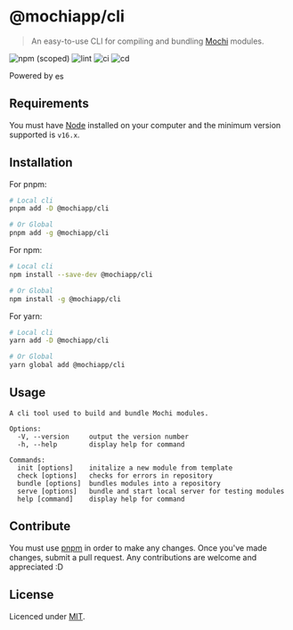 # @mochiapp/cli
> An easy-to-use CLI for compiling and bundling [Mochi](https://github.com/Mochi-Team/mochi) modules.

![npm (scoped)](https://img.shields.io/npm/v/%40mochiapp/cli)
![lint](https://github.com/Mochi-Team/cli/actions/workflows/lint.yml/badge.svg)
![ci](https://github.com/Mochi-Team/cli/actions/workflows/ci.yml/badge.svg)
![cd](https://github.com/Mochi-Team/cli/actions/workflows/cd.yml/badge.svg)

Powered by <a href="https://github.com/evanw/esbuild"><img style="height: 1rem; vertical-align: text-bottom;" src="https://esbuild.github.io/favicon.svg" alt="esbuild logo"/></a>

## Requirements
You must have [Node](https://nodejs.org) installed on your computer and the minimum version supported is `v16.x`.

## Installation

For pnpm:
```bash
# Local cli
pnpm add -D @mochiapp/cli

# Or Global 
pnpm add -g @mochiapp/cli
```

For npm:
```bash
# Local cli
npm install --save-dev @mochiapp/cli

# Or Global 
npm install -g @mochiapp/cli
```

For yarn:
```bash
# Local cli
yarn add -D @mochiapp/cli

# Or Global 
yarn global add @mochiapp/cli
```

## Usage
```
A cli tool used to build and bundle Mochi modules.

Options:
  -V, --version     output the version number
  -h, --help        display help for command

Commands:
  init [options]    initalize a new module from template
  check [options]   checks for errors in repository
  bundle [options]  bundles modules into a repository
  serve [options]   bundle and start local server for testing modules
  help [command]    display help for command
```

## Contribute

You must use [pnpm](https://pnpm.io/) in order to make any changes. Once you've made changes, submit a pull request. Any contributions are welcome and appreciated :D

## License
Licenced under [MIT](LICENSE).